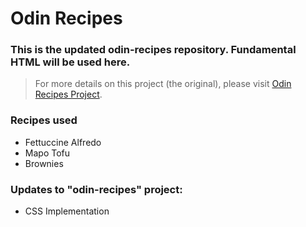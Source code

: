 # Odin Recipes
### This is the updated odin-recipes repository. Fundamental HTML will be used here.
>For more details on this project (the original), please visit [Odin Recipes Project](https://www.theodinproject.com/lessons/foundations-recipes).
### **Recipes used**
- Fettuccine Alfredo
- Mapo Tofu
- Brownies

### Updates to "odin-recipes" project:
- CSS Implementation

